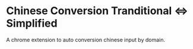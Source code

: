 # Chinese Conversion Tranditional <=> Simplified

A chrome extension to auto conversion chinese input by domain.

